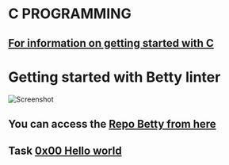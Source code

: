 # C PROGRAMMING

## [For information on getting started with C](https://alx-intranet.hbtn.io/rltoken/P01aLj9BDfDUOv-y9x82Yw)

# Getting started with Betty linter

![Screenshot](./0x00-hello_world/assets/betty.png)

## You can access the [Repo Betty from here](https://github.com/holbertonschool/Betty)

## Task [0x00 Hello world](https://github.com/osala-eng/alx-low_level_programming/tree/master/0x00-hello_world)
